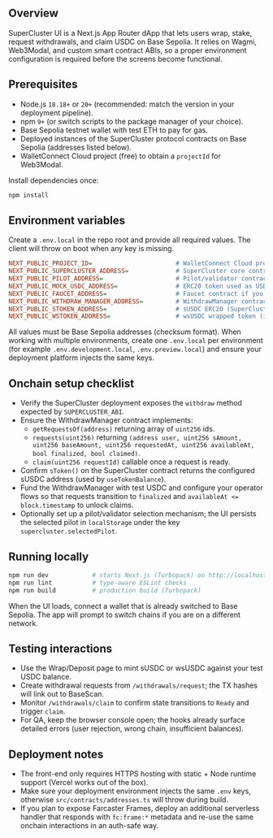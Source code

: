## Overview

SuperCluster UI is a Next.js App Router dApp that lets users wrap, stake, request withdrawals, and claim USDC on Base Sepolia. It relies on Wagmi, Web3Modal, and custom smart contract ABIs, so a proper environment configuration is required before the screens become functional.

## Prerequisites

- Node.js `18.18+` or `20+` (recommended: match the version in your deployment pipeline).
- npm `9+` (or switch scripts to the package manager of your choice).
- Base Sepolia testnet wallet with test ETH to pay for gas.
- Deployed instances of the SuperCluster protocol contracts on Base Sepolia (addresses listed below).
- WalletConnect Cloud project (free) to obtain a `projectId` for Web3Modal.

Install dependencies once:

```bash
npm install
```

## Environment variables

Create a `.env.local` in the repo root and provide all required values. The client will throw on boot when any key is missing.

```ini
NEXT_PUBLIC_PROJECT_ID=                       # WalletConnect Cloud project id for Web3Modal
NEXT_PUBLIC_SUPERCLUSTER_ADDRESS=             # SuperCluster core contract
NEXT_PUBLIC_PILOT_ADDRESS=                    # Pilot/validator contract configured for withdrawals
NEXT_PUBLIC_MOCK_USDC_ADDRESS=                # ERC20 token used as USDC representation
NEXT_PUBLIC_FAUCET_ADDRESS=                   # Faucet contract if you expose drip actions
NEXT_PUBLIC_WITHDRAW_MANAGER_ADDRESS=         # WithdrawManager contract handling claims
NEXT_PUBLIC_STOKEN_ADDRESS=                   # sUSDC ERC20 (SuperCluster interest-bearing token)
NEXT_PUBLIC_WSTOKEN_ADDRESS=                  # wsUSDC wrapped token (if used in wrapping flows)
```

All values must be Base Sepolia addresses (checksum format). When working with multiple environments, create one `.env.local` per environment (for example `.env.development.local`, `.env.preview.local`) and ensure your deployment platform injects the same keys.

## Onchain setup checklist

- Verify the SuperCluster deployment exposes the `withdraw` method expected by `SUPERCLUSTER_ABI`.
- Ensure the WithdrawManager contract implements:
  - `getRequestsOf(address)` returning array of `uint256` ids.
  - `requests(uint256)` returning `(address user, uint256 sAmount, uint256 baseAmount, uint256 requestedAt, uint256 availableAt, bool finalized, bool claimed)`.
  - `claim(uint256 requestId)` callable once a request is ready.
- Confirm `sToken()` on the SuperCluster contract returns the configured sUSDC address (used by `useTokenBalance`).
- Fund the WithdrawManager with test USDC and configure your operator flows so that requests transition to `finalized` and `availableAt <= block.timestamp` to unlock claims.
- Optionally set up a pilot/validator selection mechanism; the UI persists the selected pilot in `localStorage` under the key `supercluster.selectedPilot`.

## Running locally

```bash
npm run dev            # starts Next.js (Turbopack) on http://localhost:3000
npm run lint           # type-aware ESLint checks
npm run build          # production build (Turbopack)
```

When the UI loads, connect a wallet that is already switched to Base Sepolia. The app will prompt to switch chains if you are on a different network.

## Testing interactions

- Use the Wrap/Deposit page to mint sUSDC or wsUSDC against your test USDC balance.
- Create withdrawal requests from `/withdrawals/request`; the TX hashes will link out to BaseScan.
- Monitor `/withdrawals/claim` to confirm state transitions to `Ready` and trigger `claim`.
- For QA, keep the browser console open; the hooks already surface detailed errors (user rejection, wrong chain, insufficient balances).

## Deployment notes

- The front-end only requires HTTPS hosting with static + Node runtime support (Vercel works out of the box).
- Make sure your deployment environment injects the same `.env` keys, otherwise `src/contracts/addresses.ts` will throw during build.
- If you plan to expose Farcaster Frames, deploy an additional serverless handler that responds with `fc:frame:*` metadata and re-use the same onchain interactions in an auth-safe way.
